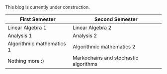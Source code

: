 This blog is currently under construction.
 
First Semester | Second Semester
---------------|-----------------
Linear Algebra 1 | Linear Algebra 2
Analysis 1 | Analysis 2
Algorithmic mathematics 1 | Algorithmic mathematics 2
Nothing more :) | Markochains and stochastic algorithms 
